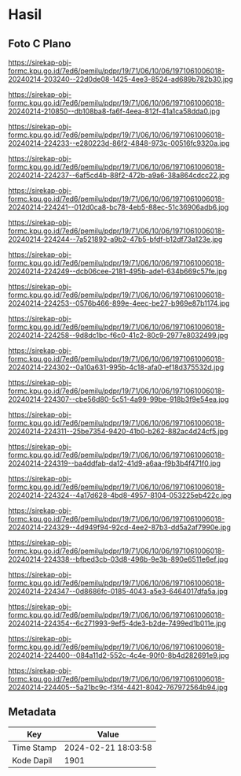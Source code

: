 # Hasil

## Foto C Plano

https://sirekap-obj-formc.kpu.go.id/7ed6/pemilu/pdpr/19/71/06/10/06/1971061006018-20240214-203240--22d0de08-1425-4ee3-8524-ad689b782b30.jpg

https://sirekap-obj-formc.kpu.go.id/7ed6/pemilu/pdpr/19/71/06/10/06/1971061006018-20240214-210850--db108ba8-fa6f-4eea-812f-41a1ca58dda0.jpg

https://sirekap-obj-formc.kpu.go.id/7ed6/pemilu/pdpr/19/71/06/10/06/1971061006018-20240214-224233--e280223d-86f2-4848-973c-00516fc9320a.jpg

https://sirekap-obj-formc.kpu.go.id/7ed6/pemilu/pdpr/19/71/06/10/06/1971061006018-20240214-224237--6af5cd4b-88f2-472b-a9a6-38a864cdcc22.jpg

https://sirekap-obj-formc.kpu.go.id/7ed6/pemilu/pdpr/19/71/06/10/06/1971061006018-20240214-224241--012d0ca8-bc78-4eb5-88ec-51c36906adb6.jpg

https://sirekap-obj-formc.kpu.go.id/7ed6/pemilu/pdpr/19/71/06/10/06/1971061006018-20240214-224244--7a521892-a9b2-47b5-bfdf-b12df73a123e.jpg

https://sirekap-obj-formc.kpu.go.id/7ed6/pemilu/pdpr/19/71/06/10/06/1971061006018-20240214-224249--dcb06cee-2181-495b-ade1-634b669c57fe.jpg

https://sirekap-obj-formc.kpu.go.id/7ed6/pemilu/pdpr/19/71/06/10/06/1971061006018-20240214-224253--0576b466-899e-4eec-be27-b969e87b1174.jpg

https://sirekap-obj-formc.kpu.go.id/7ed6/pemilu/pdpr/19/71/06/10/06/1971061006018-20240214-224258--9d8dc1bc-f6c0-41c2-80c9-2977e8032499.jpg

https://sirekap-obj-formc.kpu.go.id/7ed6/pemilu/pdpr/19/71/06/10/06/1971061006018-20240214-224302--0a10a631-995b-4c18-afa0-ef18d375532d.jpg

https://sirekap-obj-formc.kpu.go.id/7ed6/pemilu/pdpr/19/71/06/10/06/1971061006018-20240214-224307--cbe56d80-5c51-4a99-99be-918b3f9e54ea.jpg

https://sirekap-obj-formc.kpu.go.id/7ed6/pemilu/pdpr/19/71/06/10/06/1971061006018-20240214-224311--25be7354-9420-41b0-b262-882ac4d24cf5.jpg

https://sirekap-obj-formc.kpu.go.id/7ed6/pemilu/pdpr/19/71/06/10/06/1971061006018-20240214-224319--ba4ddfab-da12-41d9-a6aa-f9b3b4f471f0.jpg

https://sirekap-obj-formc.kpu.go.id/7ed6/pemilu/pdpr/19/71/06/10/06/1971061006018-20240214-224324--4a17d628-4bd8-4957-8104-053225eb422c.jpg

https://sirekap-obj-formc.kpu.go.id/7ed6/pemilu/pdpr/19/71/06/10/06/1971061006018-20240214-224329--4d949f94-92cd-4ee2-87b3-dd5a2af7990e.jpg

https://sirekap-obj-formc.kpu.go.id/7ed6/pemilu/pdpr/19/71/06/10/06/1971061006018-20240214-224338--bfbed3cb-03d8-496b-9e3b-890e6511e6ef.jpg

https://sirekap-obj-formc.kpu.go.id/7ed6/pemilu/pdpr/19/71/06/10/06/1971061006018-20240214-224347--0d8686fc-0185-4043-a5e3-6464017dfa5a.jpg

https://sirekap-obj-formc.kpu.go.id/7ed6/pemilu/pdpr/19/71/06/10/06/1971061006018-20240214-224354--6c271993-9ef5-4de3-b2de-7499ed1b011e.jpg

https://sirekap-obj-formc.kpu.go.id/7ed6/pemilu/pdpr/19/71/06/10/06/1971061006018-20240214-224400--084a11d2-552c-4c4e-90f0-8b4d282691e9.jpg

https://sirekap-obj-formc.kpu.go.id/7ed6/pemilu/pdpr/19/71/06/10/06/1971061006018-20240214-224405--5a21bc9c-f3f4-4421-8042-767972564b94.jpg


## Metadata

| Key        | Value               |
| ---------- | ------------------- |
| Time Stamp | 2024-02-21 18:03:58 |
| Kode Dapil | 1901                |



